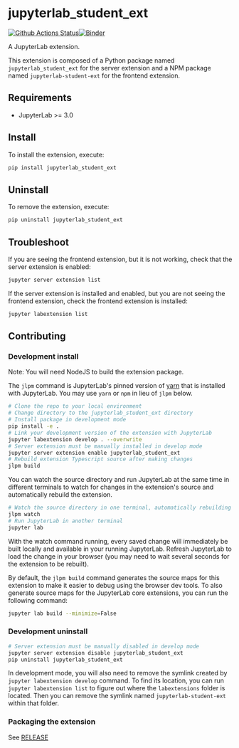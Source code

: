 # jupyterlab_student_ext

[![Github Actions Status](https://github.com/github_username/jupyterlab-student-ext/workflows/Build/badge.svg)](https://github.com/github_username/jupyterlab-student-ext/actions/workflows/build.yml)[![Binder](https://mybinder.org/badge_logo.svg)](https://mybinder.org/v2/gh/github_username/jupyterlab-student-ext/main?urlpath=lab)

A JupyterLab extension.


This extension is composed of a Python package named `jupyterlab_student_ext`
for the server extension and a NPM package named `jupyterlab-student-ext`
for the frontend extension.


## Requirements

* JupyterLab >= 3.0

## Install

To install the extension, execute:

```bash
pip install jupyterlab_student_ext
```

## Uninstall

To remove the extension, execute:

```bash
pip uninstall jupyterlab_student_ext
```


## Troubleshoot

If you are seeing the frontend extension, but it is not working, check
that the server extension is enabled:

```bash
jupyter server extension list
```

If the server extension is installed and enabled, but you are not seeing
the frontend extension, check the frontend extension is installed:

```bash
jupyter labextension list
```


## Contributing

### Development install

Note: You will need NodeJS to build the extension package.

The `jlpm` command is JupyterLab's pinned version of
[yarn](https://yarnpkg.com/) that is installed with JupyterLab. You may use
`yarn` or `npm` in lieu of `jlpm` below.

```bash
# Clone the repo to your local environment
# Change directory to the jupyterlab_student_ext directory
# Install package in development mode
pip install -e .
# Link your development version of the extension with JupyterLab
jupyter labextension develop . --overwrite
# Server extension must be manually installed in develop mode
jupyter server extension enable jupyterlab_student_ext
# Rebuild extension Typescript source after making changes
jlpm build
```

You can watch the source directory and run JupyterLab at the same time in different terminals to watch for changes in the extension's source and automatically rebuild the extension.

```bash
# Watch the source directory in one terminal, automatically rebuilding when needed
jlpm watch
# Run JupyterLab in another terminal
jupyter lab
```

With the watch command running, every saved change will immediately be built locally and available in your running JupyterLab. Refresh JupyterLab to load the change in your browser (you may need to wait several seconds for the extension to be rebuilt).

By default, the `jlpm build` command generates the source maps for this extension to make it easier to debug using the browser dev tools. To also generate source maps for the JupyterLab core extensions, you can run the following command:

```bash
jupyter lab build --minimize=False
```

### Development uninstall

```bash
# Server extension must be manually disabled in develop mode
jupyter server extension disable jupyterlab_student_ext
pip uninstall jupyterlab_student_ext
```

In development mode, you will also need to remove the symlink created by `jupyter labextension develop`
command. To find its location, you can run `jupyter labextension list` to figure out where the `labextensions`
folder is located. Then you can remove the symlink named `jupyterlab-student-ext` within that folder.

### Packaging the extension

See [RELEASE](RELEASE.md)
